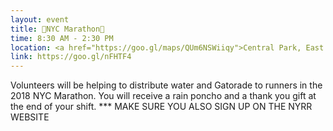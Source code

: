 ```yaml
---
layout: event
title: 🎽NYC Marathon🎽  
time: 8:30 AM - 2:30 PM
location: <a href="https://goo.gl/maps/QUm6NSWiiqy">Central Park, East Drive(MILE 25)</a>, Manhattan
link: https://goo.gl/nFHTF4
---
```

 Volunteers will be helping to distribute water and Gatorade to runners in the 2018 NYC Marathon. You will receive a rain poncho and a thank you gift at the end of your shift. *** MAKE SURE YOU ALSO SIGN UP ON THE NYRR WEBSITE 


